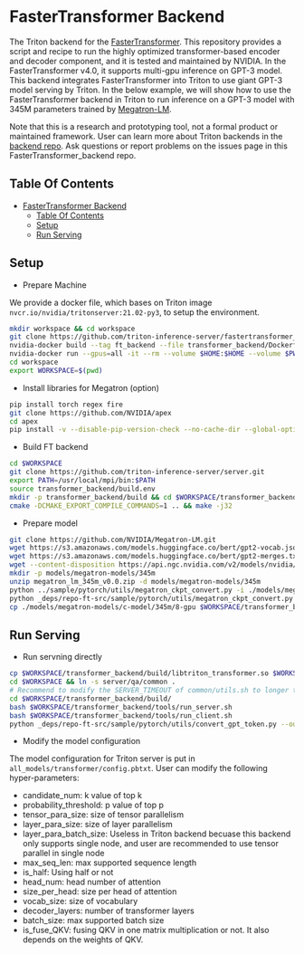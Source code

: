 <!--
# Copyright (c) 2021, NVIDIA CORPORATION. All rights reserved.
#
# Redistribution and use in source and binary forms, with or without
# modification, are permitted provided that the following conditions
# are met:
#  * Redistributions of source code must retain the above copyright
#    notice, this list of conditions and the following disclaimer.
#  * Redistributions in binary form must reproduce the above copyright
#    notice, this list of conditions and the following disclaimer in the
#    documentation and/or other materials provided with the distribution.
#  * Neither the name of NVIDIA CORPORATION nor the names of its
#    contributors may be used to endorse or promote products derived
#    from this software without specific prior written permission.
#
# THIS SOFTWARE IS PROVIDED BY THE COPYRIGHT HOLDERS ``AS IS'' AND ANY
# EXPRESS OR IMPLIED WARRANTIES, INCLUDING, BUT NOT LIMITED TO, THE
# IMPLIED WARRANTIES OF MERCHANTABILITY AND FITNESS FOR A PARTICULAR
# PURPOSE ARE DISCLAIMED.  IN NO EVENT SHALL THE COPYRIGHT OWNER OR
# CONTRIBUTORS BE LIABLE FOR ANY DIRECT, INDIRECT, INCIDENTAL, SPECIAL,
# EXEMPLARY, OR CONSEQUENTIAL DAMAGES (INCLUDING, BUT NOT LIMITED TO,
# PROCUREMENT OF SUBSTITUTE GOODS OR SERVICES; LOSS OF USE, DATA, OR
# PROFITS; OR BUSINESS INTERRUPTION) HOWEVER CAUSED AND ON ANY THEORY
# OF LIABILITY, WHETHER IN CONTRACT, STRICT LIABILITY, OR TORT
# (INCLUDING NEGLIGENCE OR OTHERWISE) ARISING IN ANY WAY OUT OF THE USE
# OF THIS SOFTWARE, EVEN IF ADVISED OF THE POSSIBILITY OF SUCH DAMAGE.
-->

# FasterTransformer Backend

The Triton backend for the [FasterTransformer](https://github.com/NVIDIA/FasterTransformer). This repository provides a script and recipe to run the highly optimized transformer-based encoder and decoder component, and it is tested and maintained by NVIDIA. In the FasterTransformer v4.0, it supports multi-gpu inference on GPT-3 model. This backend integrates FasterTransformer into Triton to use giant GPT-3 model serving by Triton. In the below example, we will show how to use the FasterTransformer backend in Triton to run inference on a GPT-3 model with 345M parameters trained by [Megatron-LM](https://github.com/NVIDIA/Megatron-LM).

Note that this is a research and prototyping tool, not a formal product or maintained framework. User can learn more about Triton backends in the [backend repo](https://github.com/triton-inference-server/backend). Ask questions or report problems on the issues page in this FasterTransformer_backend repo.

<!-- TODO Add the FasterTransformer_backend issue link -->

## Table Of Contents

- [FasterTransformer Backend](#fastertransformer-backend)
  - [Table Of Contents](#table-of-contents)
  - [Setup](#setup)
  - [Run Serving](#run-serving)

## Setup

* Prepare Machine

We provide a docker file, which bases on Triton image `nvcr.io/nvidia/tritonserver:21.02-py3`, to setup the environment.

```bash
mkdir workspace && cd workspace 
git clone https://github.com/triton-inference-server/fastertransformer_backend.git
nvidia-docker build --tag ft_backend --file transformer_backend/Dockerfile .
nvidia-docker run --gpus=all -it --rm --volume $HOME:$HOME --volume $PWD:$PWD -w $PWD --name ft-work  ft_backend
cd workspace
export WORKSPACE=$(pwd)
```

* Install libraries for Megatron (option)

```bash
pip install torch regex fire
git clone https://github.com/NVIDIA/apex
cd apex
pip install -v --disable-pip-version-check --no-cache-dir --global-option="--cpp_ext" --global-option="--cuda_ext" ./
```

* Build FT backend

```bash
cd $WORKSPACE
git clone https://github.com/triton-inference-server/server.git
export PATH=/usr/local/mpi/bin:$PATH
source transformer_backend/build.env
mkdir -p transformer_backend/build && cd $WORKSPACE/transformer_backend/build
cmake -DCMAKE_EXPORT_COMPILE_COMMANDS=1 .. && make -j32
```

* Prepare model

```bash
git clone https://github.com/NVIDIA/Megatron-LM.git
wget https://s3.amazonaws.com/models.huggingface.co/bert/gpt2-vocab.json -P models
wget https://s3.amazonaws.com/models.huggingface.co/bert/gpt2-merges.txt -P models
wget --content-disposition https://api.ngc.nvidia.com/v2/models/nvidia/megatron_lm_345m/versions/v0.0/zip -O megatron_lm_345m_v0.0.zip
mkdir -p models/megatron-models/345m
unzip megatron_lm_345m_v0.0.zip -d models/megatron-models/345m
python ../sample/pytorch/utils/megatron_ckpt_convert.py -i ./models/megatron-models/345m/release/ -o ./models/megatron-models/c-model/345m/ -t_g 1 -i_g 8
python _deps/repo-ft-src/sample/pytorch/utils/megatron_ckpt_convert.py -i ./models/megatron-models/345m/release/ -o ./models/megatron-models/c-model/345m/ -t_g 1 -i_g 8
cp ./models/megatron-models/c-model/345m/8-gpu $WORKSPACE/transformer_backend/all_models/transformer/1/ -r
```

## Run Serving

* Run servning directly

```bash
cp $WORKSPACE/transformer_backend/build/libtriton_transformer.so $WORKSPACE/transformer_backend/build/lib/libtransformer-shared.so /opt/tritonserver/backends/transformer
cd $WORKSPACE && ln -s server/qa/common .
# Recommend to modify the SERVER_TIMEOUT of common/utils.sh to longer time
cd $WORKSPACE/transformer_backend/build/
bash $WORKSPACE/transformer_backend/tools/run_server.sh
bash $WORKSPACE/transformer_backend/tools/run_client.sh
python _deps/repo-ft-src/sample/pytorch/utils/convert_gpt_token.py --out_file=triton_out # Used for checking result
```

* Modify the model configuration

The model configuration for Triton server is put in `all_models/transformer/config.pbtxt`. User can modify the following hyper-parameters:

- candidate_num: k value of top k
- probability_threshold: p value of top p
- tensor_para_size: size of tensor parallelism
- layer_para_size: size of layer parallelism
- layer_para_batch_size: Useless in Triton backend becuase this backend only supports single node, and user are recommended to use tensor parallel in single node
- max_seq_len: max supported sequence length
- is_half: Using half or not
- head_num: head number of attention
- size_per_head: size per head of attention
- vocab_size: size of vocabulary
- decoder_layers: number of transformer layers
- batch_size: max supported batch size
- is_fuse_QKV: fusing QKV in one matrix multiplication or not. It also depends on the weights of QKV.
